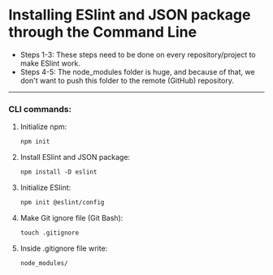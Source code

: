 # Installing ESlint and JSON package through the Command Line

- Steps 1-3: These steps need to be done on every repository/project to make ESlint work.
- Steps 4-5: The node_modules folder is huge, and because of that, we don't want to push this folder to the remote (GitHub) repository.

---

### CLI commands:
<ol>
  <li>Initialize npm:</li>

   ```HTML
  npm init
  ```

  <li>Install ESlint and JSON package:</li>
  
  ```HTML
  npm install -D eslint
  ```
  
  <li>Initialize ESlint:</li>

  ```HTML
  npm init @eslint/config
  ```

  <li>Make Git ignore file (Git Bash):</li>

  ```HTML
  touch .gitignore
  ```

  <li>Inside .gitignore file write:</li>

  ```HTML
  node_modules/
  ```

</ol>
